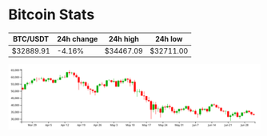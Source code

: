 # Bitcoin Stats

BTC/USDT|24h change|24h high|24h low|
|---|---|---|---|
|$32889.91|-4.16%|$34467.09|$32711.00|

<img src="./chart.svg">
